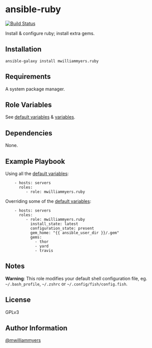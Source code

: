 ansible-ruby
============
[![Build Status](https://travis-ci.org/mwilliammyers/ansible-ruby.svg)](https://travis-ci.org/mwilliammyers/ansible-ruby)

Install & configure ruby; install extra gems.

Installation
------------

```
ansible-galaxy install mwilliammyers.ruby
```

Requirements
------------

A system package manager.

Role Variables
--------------

See [default variables] & [variables].

Dependencies
------------

None.

Example Playbook
----------------

Using all the [default variables]:

```
    - hosts: servers
      roles:
         - role: mwilliammyers.ruby
```

Overriding some of the [default variables]:

```
    - hosts: servers
      roles:
         - role: mwilliammyers.ruby
           install_state: latest
           configuration_state: present
           gem_home: "{{ ansible_user_dir }}/.gem"
           gems: 
             - thor
             - yard
             - travis

```

Notes
-----

__Warning__: This role modifies your default shell configuration file, eg.
`~/.bash_profile`, `~/.zshrc` or `~/.config/fish/config.fish`.

License
-------

GPLv3

Author Information
------------------

[@mwilliammyers]

[@mwilliammyers]: https://github.com/mwilliammyers
[aura]: https://github.com/aurapm/aura
[default variables]: defaults/main.yml
[dotstrap]: https://github.com/mwilliammyers/dotstrap
[fasd]: https://github.com/clvv/fasd
[files]: files/
[fish]: http://fishshell.com/
[homebrew]: https://github.com/Homebrew/homebrew
[variables]: vars/main.yml
[yaourt]: https://github.com/archlinuxfr/yaourt
[z]: https://github.com/rupa/z
[zsh]: http://zsh.sourceforge.net
